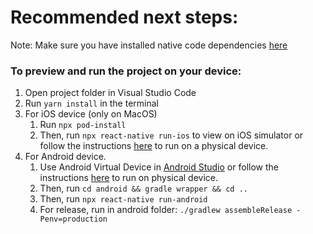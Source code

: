 # Recommended next steps:

Note: Make sure you have installed native code dependencies [here](https://reactnative.dev/docs/environment-setup#installing-dependencies)
​

### To preview and run the project on your device:

1. Open project folder in Visual Studio Code
2. Run `yarn install` in the terminal
3. For iOS device (only on MacOS)
   1. Run `npx pod-install`
   2. Then, run `npx react-native run-ios` to view on iOS simulator or follow the instructions [here](https://reactnative.dev/docs/running-on-device#running-your-app-on-ios-devices) to run on a physical device.
4. For Android device.
   1. Use Android Virtual Device in [Android Studio](https://developer.android.com/studio/index.html) or follow the instructions [here](https://reactnative.dev/docs/running-on-device#running-your-app-on-android-devices) to run on physical device.
   2. Then, run `cd android && gradle wrapper && cd ..`
   3. Then, run `npx react-native run-android`
   4. For release, run in android folder: `./gradlew assembleRelease -Penv=production`
